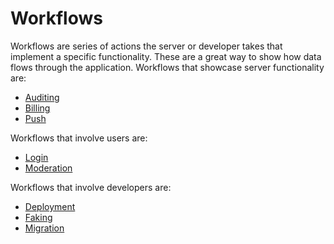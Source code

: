 # Workflows

Workflows are series of actions the server or developer takes that implement a
specific functionality. These are a great way to show how data flows through the
application. Workflows that showcase server functionality are:

- [Auditing](docs/workflow/auditing.md)
- [Billing](docs/workflow/billing.md)
- [Push](docs/workflow/push.md)

Workflows that involve users are:

- [Login](docs/workflow/login.md)
- [Moderation](docs/workflow/moderation.md)

Workflows that involve developers are:

- [Deployment](docs/workflow/deployment.md)
- [Faking](docs/workflow/faking.md)
- [Migration](docs/workflow/migration.md)
